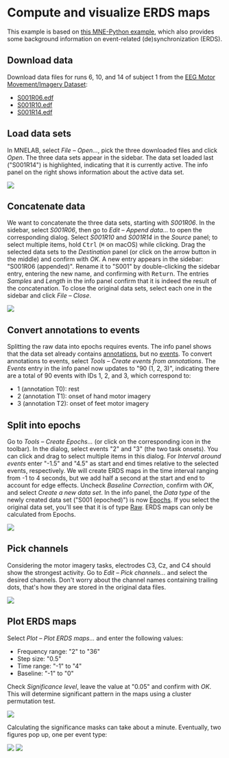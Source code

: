 # Compute and visualize ERDS maps

This example is based on [this MNE-Python example](https://mne.tools/dev/auto_examples/time_frequency/time_frequency_erds.html), which also provides some background information on event-related (de)synchronization (ERDS).

## Download data
Download data files for runs 6, 10, and 14 of subject 1 from the [EEG Motor Movement/Imagery Dataset](https://physionet.org/content/eegmmidb/1.0.0/):
- [S001R06.edf](https://physionet.org/files/eegmmidb/1.0.0/S001/S001R06.edf?download)
- [S001R10.edf](https://physionet.org/files/eegmmidb/1.0.0/S001/S001R10.edf?download)
- [S001R14.edf](https://physionet.org/files/eegmmidb/1.0.0/S001/S001R14.edf?download)

## Load data sets
In MNELAB, select _File – Open..._, pick the three downloaded files and click _Open_.
The three data sets appear in the sidebar. The data set loaded last ("S001R14") is highlighted, indicating that it is currently active.
The info panel on the right shows information about the active data set.

![](./images/erds_maps/data_sets_loaded.png)

## Concatenate data
We want to concatenate the three data sets, starting with _S001R06_.
In the sidebar, select _S001R06_, then go to _Edit – Append data..._ to open the corresponding dialog.
Select _S001R10_ and _S001R14_ in the _Source_ panel; to select multiple items, hold <kbd>Ctrl</kbd> (<kbd>⌘</kbd> on macOS) while clicking.
Drag the selected data sets to the _Destination_ panel (or click on the arrow button in the middle) and confirm with _OK_.
A new entry appears in the sidebar: "S001R06 (appended)".
Rename it to "S001" by double-clicking the sidebar entry, entering the new name, and confirming with <kbd>Return</kbd>.
The entries _Samples_ and _Length_ in the info panel confirm that it is indeed the result of the concatenation.
To close the original data sets, select each one in the sidebar and click _File – Close_.

![](./images/erds_maps/append_data.png)

## Convert annotations to events
Splitting the raw data into epochs requires events.
The info panel shows that the data set already contains [annotations](https://mne.tools/stable/glossary.html#term-annotations), but no [events](https://mne.tools/stable/glossary.html#term-events).
To convert annotations to events, select _Tools – Create events from annotations_.
The _Events_ entry in the info panel now updates to "90 (1, 2, 3)", indicating there are a total of 90 events with IDs 1, 2, and 3, which correspond to:
- 1 (annotation T0): rest
- 2 (annotation T1): onset of hand motor imagery
- 3 (annotation T2): onset of feet motor imagery

## Split into epochs
Go to _Tools – Create Epochs..._ (or click on the corresponding icon in the toolbar).
In the dialog, select events "2" and "3" (the two task onsets).
You can click and drag to select multiple items in this dialog.
For _Interval around events_ enter "-1.5" and "4.5" as start and end times relative to the selected events, respectively.
We will create ERDS maps in the time interval ranging from -1 to 4 seconds, but we add half a second at the start and end to account for edge effects.
Uncheck _Baseline Correction_, confirm with _OK_, and select _Create a new data set_.
In the info panel, the _Data type_ of the newly created data set ("S001 (epoched)") is now [Epochs](https://mne.tools/stable/glossary.html#term-epochs).
If you select the original data set, you'll see that it is of type [Raw](https://mne.tools/stable/glossary.html#term-raw).
ERDS maps can only be calculated from Epochs.

![](./images/erds_maps/create_epochs.png)

## Pick channels
Considering the motor imagery tasks, electrodes C3, Cz, and C4 should show the strongest activity.
Go to _Edit – Pick channels..._ and select the desired channels.
Don't worry about the channel names containing trailing dots, that's how they are stored in the original data files.

![](./images/erds_maps/pick_channels.png)

## Plot ERDS maps
Select _Plot – Plot ERDS maps..._ and enter the following values:
- Frequency range: "2" to "36"
- Step size: "0.5"
- Time range: "-1" to "4"
- Baseline: "-1" to "0"

Check _Significance level_, leave the value at "0.05" and confirm with _OK_. This will determine significant pattern in the maps using a cluster permutation test.

![](./images/erds_maps/plot_erds_maps.png)

Calculating the significance masks can take about a minute.
Eventually, two figures pop up, one per event type:

![](./images/erds_maps/result_hand.png)
![](./images/erds_maps/result_feet.png)
